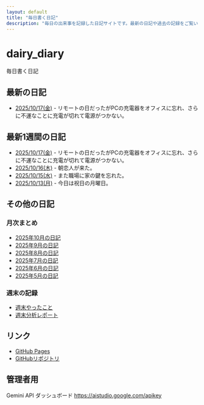 ```yaml
---
layout: default
title: "毎日書く日記"
description: "毎日の出来事を記録した日記サイトです。最新の日記や過去の記録をご覧いただけます。"
---
```


# dairy_diary

毎日書く日記

## 最新の日記

- [2025/10/17(金)](diary/2025/10/20251017.md) - リモートの日だったがPCの充電器をオフィスに忘れ、さらに不運なことに充電が切れて電源がつかない。

## 最新1週間の日記

- [2025/10/17(金)](diary/2025/10/20251017.md) - リモートの日だったがPCの充電器をオフィスに忘れ、さらに不運なことに充電が切れて電源がつかない。
- [2025/10/16(木)](diary/2025/10/20251016.md) - 朝恋人が来た。
- [2025/10/15(水)](diary/2025/10/20251015.md) - また職場に家の鍵を忘れた。
- [2025/10/13(月)](diary/2025/10/20251013.md) - 今日は祝日の月曜日。

## その他の日記

### 月次まとめ

- [2025年10月の日記](diary/2025/monthly/202510.md)
- [2025年9月の日記](diary/2025/monthly/202509.md)
- [2025年8月の日記](diary/2025/monthly/202508.md)
- [2025年7月の日記](diary/2025/monthly/202507.md)
- [2025年6月の日記](diary/2025/monthly/202506.md)
- [2025年5月の日記](diary/2025/monthly/202505.md)

### 週末の記録

- [週末やったこと](diary/2025/weekend/weekend_diary.md)
- [週末分析レポート](diary/2025/weekend/analysis_report.md)

## リンク

- [GitHub Pages](https://hika-pan.github.io/daily_diary/)
- [GitHubリポジトリ](https://github.com/hika-pan/daily_diary)

## 管理者用

Gemini API ダッシュボード <https://aistudio.google.com/apikey>

